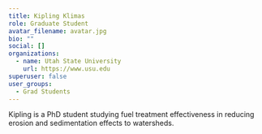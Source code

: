 ```yaml
---
title: Kipling Klimas
role: Graduate Student
avatar_filename: avatar.jpg
bio: ""
social: []
organizations:
  - name: Utah State University
    url: https://www.usu.edu
superuser: false
user_groups:
  - Grad Students
---
```

<!--StartFragment-->

K﻿ipling is a PhD student studying fuel treatment effectiveness in reducing erosion and sedimentation effects to watersheds.

<!--EndFragment-->